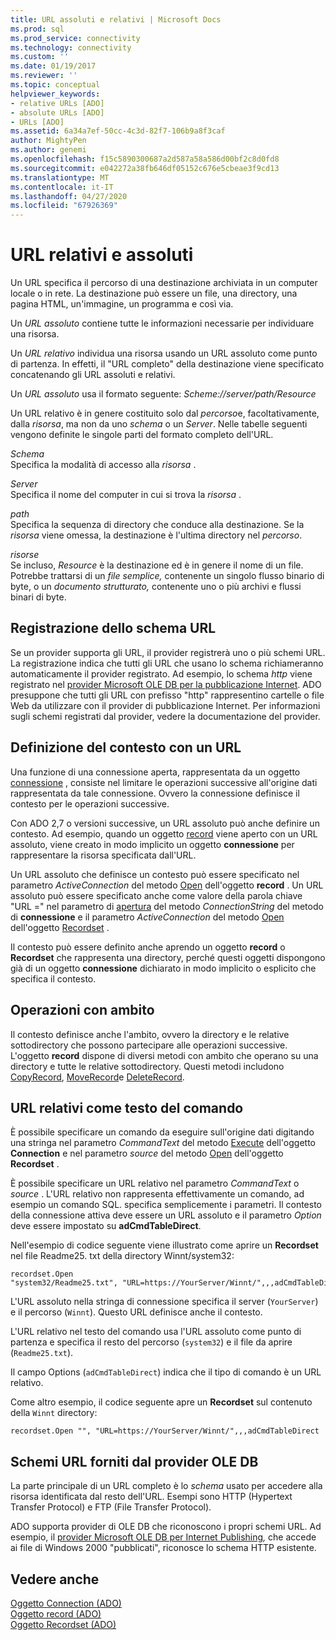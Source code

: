 ```yaml
---
title: URL assoluti e relativi | Microsoft Docs
ms.prod: sql
ms.prod_service: connectivity
ms.technology: connectivity
ms.custom: ''
ms.date: 01/19/2017
ms.reviewer: ''
ms.topic: conceptual
helpviewer_keywords:
- relative URLs [ADO]
- absolute URLs [ADO]
- URLs [ADO]
ms.assetid: 6a34a7ef-50cc-4c3d-82f7-106b9a8f3caf
author: MightyPen
ms.author: genemi
ms.openlocfilehash: f15c5890300687a2d587a58a586d00bf2c8d0fd8
ms.sourcegitcommit: e042272a38fb646df05152c676e5cbeae3f9cd13
ms.translationtype: MT
ms.contentlocale: it-IT
ms.lasthandoff: 04/27/2020
ms.locfileid: "67926369"
---
```

# <a name="absolute-and-relative-urls"></a>URL relativi e assoluti
Un URL specifica il percorso di una destinazione archiviata in un computer locale o in rete. La destinazione può essere un file, una directory, una pagina HTML, un'immagine, un programma e così via.  
  
 Un *URL assoluto* contiene tutte le informazioni necessarie per individuare una risorsa.  
  
 Un *URL relativo* individua una risorsa usando un URL assoluto come punto di partenza. In effetti, il "URL completo" della destinazione viene specificato concatenando gli URL assoluti e relativi.  
  
 Un *URL assoluto* usa il formato seguente: *Scheme://server/path/Resource*  
  
 Un URL relativo è in genere costituito solo dal *percorso*e, facoltativamente, dalla *risorsa*, ma non da uno *schema* o un *Server*. Nelle tabelle seguenti vengono definite le singole parti del formato completo dell'URL.  
  
 *Schema*  
 Specifica la modalità di accesso alla *risorsa* .  
  
 *Server*  
 Specifica il nome del computer in cui si trova la *risorsa* .  
  
 *path*  
 Specifica la sequenza di directory che conduce alla destinazione. Se la *risorsa* viene omessa, la destinazione è l'ultima directory nel *percorso*.  
  
 *risorse*  
 Se incluso, *Resource* è la destinazione ed è in genere il nome di un file. Potrebbe trattarsi di un *file semplice,* contenente un singolo flusso binario di byte, o un *documento strutturato,* contenente uno o più archivi e flussi binari di byte.  
  
## <a name="url-scheme-registration"></a>Registrazione dello schema URL  
 Se un provider supporta gli URL, il provider registrerà uno o più schemi URL. La registrazione indica che tutti gli URL che usano lo schema richiameranno automaticamente il provider registrato. Ad esempio, lo schema *http* viene registrato nel [provider Microsoft OLE DB per la pubblicazione Internet](../../../ado/guide/appendixes/microsoft-ole-db-provider-for-internet-publishing.md). ADO presuppone che tutti gli URL con prefisso "http" rappresentino cartelle o file Web da utilizzare con il provider di pubblicazione Internet. Per informazioni sugli schemi registrati dal provider, vedere la documentazione del provider.  
  
## <a name="defining-context-with-a-url"></a>Definizione del contesto con un URL  
 Una funzione di una connessione aperta, rappresentata da un oggetto [connessione](../../../ado/reference/ado-api/connection-object-ado.md) , consiste nel limitare le operazioni successive all'origine dati rappresentata da tale connessione. Ovvero la connessione definisce il contesto per le operazioni successive.  
  
 Con ADO 2,7 o versioni successive, un URL assoluto può anche definire un contesto. Ad esempio, quando un oggetto [record](../../../ado/reference/ado-api/record-object-ado.md) viene aperto con un URL assoluto, viene creato in modo implicito un oggetto **connessione** per rappresentare la risorsa specificata dall'URL.  
  
 Un URL assoluto che definisce un contesto può essere specificato nel parametro *ActiveConnection* del metodo [Open](../../../ado/reference/ado-api/open-method-ado-record.md) dell'oggetto **record** . Un URL assoluto può essere specificato anche come valore della parola chiave "URL =" nel parametro di [apertura](../../../ado/reference/ado-api/open-method-ado-connection.md) del metodo *ConnectionString* del metodo di **connessione** e il parametro *ActiveConnection* del metodo [Open](../../../ado/reference/ado-api/open-method-ado-recordset.md) dell'oggetto [Recordset](../../../ado/reference/ado-api/recordset-object-ado.md) .  
  
 Il contesto può essere definito anche aprendo un oggetto **record** o **Recordset** che rappresenta una directory, perché questi oggetti dispongono già di un oggetto **connessione** dichiarato in modo implicito o esplicito che specifica il contesto.  
  
## <a name="scoped-operations"></a>Operazioni con ambito  
 Il contesto definisce anche l'ambito, ovvero la directory e le relative sottodirectory che possono partecipare alle operazioni successive. L'oggetto **record** dispone di diversi metodi con ambito che operano su una directory e tutte le relative sottodirectory. Questi metodi includono [CopyRecord](../../../ado/reference/ado-api/copyrecord-method-ado.md), [MoveRecord](../../../ado/reference/ado-api/moverecord-method-ado.md)e [DeleteRecord](../../../ado/reference/ado-api/deleterecord-method-ado.md).  
  
## <a name="relative-urls-as-command-text"></a>URL relativi come testo del comando  
 È possibile specificare un comando da eseguire sull'origine dati digitando una stringa nel parametro *CommandText* del metodo [Execute](../../../ado/reference/ado-api/execute-method-ado-connection.md) dell'oggetto **Connection** e nel parametro *source* del metodo [Open](../../../ado/reference/ado-api/open-method-ado-recordset.md) dell'oggetto **Recordset** .  
  
 È possibile specificare un URL relativo nel parametro *CommandText* o *source* . L'URL relativo non rappresenta effettivamente un comando, ad esempio un comando SQL. specifica semplicemente i parametri. Il contesto della connessione attiva deve essere un URL assoluto e il parametro *Option* deve essere impostato su **adCmdTableDirect**.  
  
 Nell'esempio di codice seguente viene illustrato come aprire un **Recordset** nel file Readme25. txt della directory Winnt/system32:  
  
```  
recordset.Open "system32/Readme25.txt", "URL=https://YourServer/Winnt/",,,adCmdTableDirect  
```  
  
 L'URL assoluto nella stringa di connessione specifica il server (`YourServer`) e il percorso (`Winnt`). Questo URL definisce anche il contesto.  
  
 L'URL relativo nel testo del comando usa l'URL assoluto come punto di partenza e specifica il resto del percorso (`system32`) e il file da aprire (`Readme25.txt`).  
  
 Il campo Options (`adCmdTableDirect`) indica che il tipo di comando è un URL relativo.  
  
 Come altro esempio, il codice seguente apre un **Recordset** sul contenuto della `Winnt` directory:  
  
```  
recordset.Open "", "URL=https://YourServer/Winnt/",,,adCmdTableDirect  
```  
  
## <a name="ole-db-provider-supplied-url-schemes"></a>Schemi URL forniti dal provider OLE DB  
 La parte principale di un URL completo è lo *schema* usato per accedere alla risorsa identificata dal resto dell'URL. Esempi sono HTTP (Hypertext Transfer Protocol) e FTP (File Transfer Protocol).  
  
 ADO supporta provider di OLE DB che riconoscono i propri schemi URL. Ad esempio, il [provider Microsoft OLE DB per Internet Publishing](../../../ado/guide/appendixes/microsoft-ole-db-provider-for-internet-publishing.md)*,* che accede ai file di Windows 2000 "pubblicati", riconosce lo schema HTTP esistente.  
  
## <a name="see-also"></a>Vedere anche  
 [Oggetto Connection (ADO)](../../../ado/reference/ado-api/connection-object-ado.md)   
 [Oggetto record (ADO)](../../../ado/reference/ado-api/record-object-ado.md)   
 [Oggetto Recordset (ADO)](../../../ado/reference/ado-api/recordset-object-ado.md)
